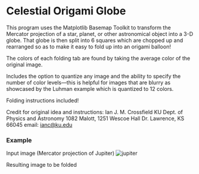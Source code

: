 # Celestial Origami Globe
This program uses the Matplotlib Basemap Toolkit to transform the Mercator projection of a star, planet, or other astronomical object into a 3-D globe. That globe is then split into 6 squares which are chopped up and rearranged so as to make it easy to fold up into an origami balloon!

The colors of each folding tab are found by taking the average color of the original image.

Includes the option to quantize any image and the ability to specify the number of color levels—this is helpful for images that are blurry as showcased by the Luhman example which is quantized to 12 colors.

Folding instructions included!

Credit for original idea and instructions: Ian J. M. Crossfield KU Dept. of Physics and Astronomy 1082 Malott, 1251 Wescoe Hall Dr. Lawrence, KS 66045 email: ianc@ku.edu
 
 
### Example

Input image (Mercator projection of Jupiter)
![jupiter](https://user-images.githubusercontent.com/55513603/104521819-43d5c980-55c3-11eb-9bb5-b4c37673cd5a.jpg)


Resulting image to be folded 
